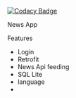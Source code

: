 
[![Codacy Badge](https://api.codacy.com/project/badge/Grade/88cc43436f3f418da1665925d8454b14)](https://app.codacy.com/gh/99002762/Latest-NewsApptotal?utm_source=github.com&utm_medium=referral&utm_content=99002762/Latest-NewsApptotal&utm_campaign=Badge_Grade)

News App

Features
- Login
- Retrofit
- News Api feeding
- SQL Lite
- language
- 
